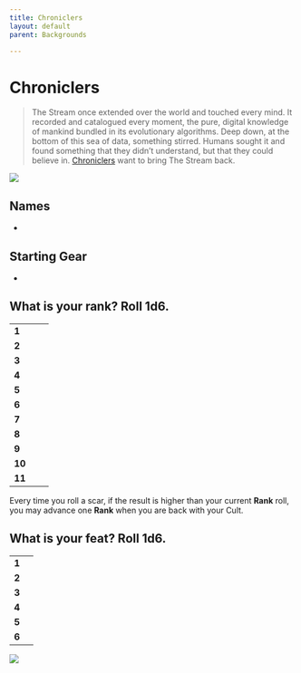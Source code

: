 ```yaml
---
title: Chroniclers
layout: default
parent: Backgrounds

---
```


# Chroniclers

> The Stream once extended over the world and touched every mind. It recorded and catalogued every moment, the pure, digital knowledge of mankind bundled in its evolutionary algorithms. Deep down, at the bottom of this sea of data, something stirred. Humans sought it and found something that they didn’t understand, but that they could believe in. [Chroniclers](https://degenesis.com/world/cults/chroniclers) want to bring The Stream back.

![](https://a.storyblok.com/f/72501/2715x3840/4154d7a2cf/002-chroniclers-archetype.jpg)

## Names

- 

## Starting Gear

- 

## What is your rank? Roll 1d6.

|        |     |     |
| ------ | --- | --- |
| **1**  |     |     |
| **2**  |     |     |
| **3**  |     |     |
| **4**  |     |     |
| **5**  |     |     |
| **6**  |     |     |
| **7**  |     |     |
| **8**  |     |     |
| **9**  |     |     |
| **10** |     |     |
| **11** |     |     |

Every time you roll a scar, if the result is higher than your current **Rank** roll, you may advance one **Rank** when you are back with your Cult.


## What is your feat? Roll 1d6.

|       |     |
| ----- | --- |
| **1** |     |
| **2** |     |
| **3** |     |
| **4** |     |
| **5** |     |
| **6** |     |

![](https://img2.storyblok.com/3786x1964/filters:quality(90)/f/72501/7000x3633/337a9fc7e7/opener-chroniclers.jpg)

